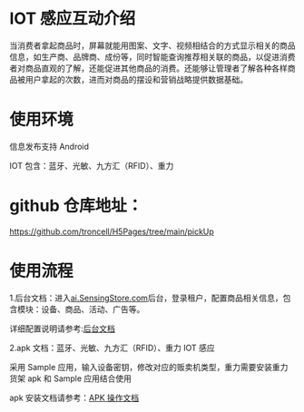 # IOT 感应互动介绍

当消费者拿起商品时，屏幕就能用图案、文字、视频相结合的方式显示相关的商品信息，如生产商、品牌商、成份等，同时智能查询推荐相关联的商品，以促进消费者对商品直观的了解，还能促进其他商品的消费。还能够让管理者了解各种各样商品被用户拿起的次数，进而对商品的摆设和营销战略提供数据基础。

# 使用环境

信息发布支持 Android

IOT 包含：蓝牙、光敏、九方汇（RFID）、重力

# github 仓库地址：

https://github.com/troncell/H5Pages/tree/main/pickUp

# 使用流程

1.后台文档：进入[ai.SensingStore.com](https://ai.sensingstore.com/)后台，登录租户，配置商品相关信息，包含模块：设备、商品、活动、广告等。

详细配置说明请参考:[后台文档](https://github.com/troncell/SensingDocs/blob/main/Docs/IOT/%E5%90%8E%E5%8F%B0%E6%96%87%E6%A1%A3.md)

2.apk 文档：蓝牙、光敏、九方汇（RFID）、重力 IOT 感应

采用 Sample 应用，输入设备密钥，修改对应的贩卖机类型，重力需要安装重力货架 apk 和 Sample 应用结合使用

apk 安装文档请参考：[APK 操作文档](https://github.com/troncell/SensingDocs/blob/main/Docs/IOT/APK%E6%93%8D%E4%BD%9C%E6%96%87%E6%A1%A3.md)
